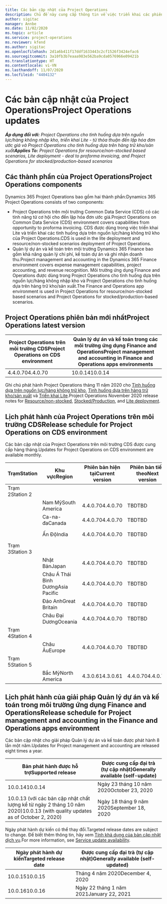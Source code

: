 ```yaml
---
title: Các bản cập nhật của Project Operations
description: Chủ đề này cung cấp thông tin về việc triển khai các phiên bản đã phát hành của Dynamics 365 Project Operations.
author: sigitac
manager: Annbe
ms.date: 11/02/2020
ms.topic: article
ms.service: project-operations
ms.reviewer: kfend
ms.author: sigitac
ms.openlocfilehash: 2d1a6b411f17ddf1633443c2cf1526f3424efac6
ms.sourcegitcommit: 3a10fb3b7eaaa983e562ba9cda0576966e09421b
ms.translationtype: HT
ms.contentlocale: vi-VN
ms.lasthandoff: 11/07/2020
ms.locfileid: "4404132"
---
```

# <a name="project-operations-updates"></a><span data-ttu-id="74b95-103">Các bản cập nhật của Project Operations</span><span class="sxs-lookup"><span data-stu-id="74b95-103">Project Operations updates</span></span>

<span data-ttu-id="74b95-104">_**Áp dụng đối với:** Project Operations cho tình huống dựa trên nguồn lực/hàng không nhập kho, triển khai Lite - từ thỏa thuận đến lập hóa đơn ước giá và Project Operations cho tình huống dựa trên hàng trữ kho/sản xuất_</span><span class="sxs-lookup"><span data-stu-id="74b95-104">_**Applies To:** Project Operations for resource/non-stocked based scenarios, Lite deployment - deal to proforma invoicing, and Project Operations for stocked/production-based scenarios_</span></span>

## <a name="project-operations-components"></a><span data-ttu-id="74b95-105">Các thành phần của Project Operations</span><span class="sxs-lookup"><span data-stu-id="74b95-105">Project Operations components</span></span>

<span data-ttu-id="74b95-106">Dynamics 365 Project Operations bao gồm hai thành phần:</span><span class="sxs-lookup"><span data-stu-id="74b95-106">Dynamics 365 Project Operations consists of two components:</span></span>

- <span data-ttu-id="74b95-107">Project Operations trên môi trường Common Data Service (CDS) có các tính năng từ cơ hội cho đến lập hóa đơn ước giá.</span><span class="sxs-lookup"><span data-stu-id="74b95-107">Project Operations on Common Data Service (CDS) environment covers capabilities from opportunity to proforma invoicing.</span></span> <span data-ttu-id="74b95-108">CDS được dùng trong việc triển khai Lite và triển khai các tình huống dựa trên nguồn lực/hàng không trữ kho của Project Operations.</span><span class="sxs-lookup"><span data-stu-id="74b95-108">CDS is used in the lite deployment and resource/non-stocked scenarios deployment of Project Operations.</span></span>
- <span data-ttu-id="74b95-109">Quản lý dự án và kế toán trên môi trường Dynamics 365 Finance bao gồm khả năng quản lý chi phí, kế toán dự án và ghi nhận doanh thu.</span><span class="sxs-lookup"><span data-stu-id="74b95-109">Project management and accounting in the Dynamics 365 Finance environment covers expense management capabilities, project accounting, and revenue recognition.</span></span> <span data-ttu-id="74b95-110">Môi trường ứng dụng Finance and Operations được dùng trong Project Operations cho tình huống dựa trên nguồn lực/hàng không nhập kho và Project Operations cho tình huống dựa trên hàng trữ kho/sản xuất.</span><span class="sxs-lookup"><span data-stu-id="74b95-110">The Finance and Operations app environment is used in Project Operations for resource/non-stocked based scenarios and Project Operations for stocked/production-based scenarios.</span></span>

## <a name="project-operations-latest-version"></a><span data-ttu-id="74b95-111">Project Operations phiên bản mới nhất</span><span class="sxs-lookup"><span data-stu-id="74b95-111">Project Operations latest version</span></span>

| <span data-ttu-id="74b95-112">Project Operations trên môi trường CDS</span><span class="sxs-lookup"><span data-stu-id="74b95-112">Project Operations on CDS environment</span></span> | <span data-ttu-id="74b95-113">Quản lý dự án và kế toán trong các môi trường ứng dụng Finance and Operations</span><span class="sxs-lookup"><span data-stu-id="74b95-113">Project management and accounting in Finance and Operations apps environments</span></span> |
| --- | --- |
| <span data-ttu-id="74b95-114">4.4.0.70</span><span class="sxs-lookup"><span data-stu-id="74b95-114">4.4.0.70</span></span> | <span data-ttu-id="74b95-115">10.0.14</span><span class="sxs-lookup"><span data-stu-id="74b95-115">10.0.14</span></span> |

<span data-ttu-id="74b95-116">Ghi chú phát hành Project Operations tháng 11 năm 2020 cho [Tình huống dựa trên nguồn lực/hàng không trữ kho](whats-new-nov-2020-resource-based.md), [Tình huống dựa trên hàng trữ kho/sản xuất](../prod-pma/whats-new/whats-new-nov-2020-production-based.md) và [Triển khai Lite](../pro/whats-new/whats-new-nov-2020-lite.md).</span><span class="sxs-lookup"><span data-stu-id="74b95-116">Project Operations November 2020 release notes for [Resource/non-stocked](whats-new-nov-2020-resource-based.md), [Stocked/Production](../prod-pma/whats-new/whats-new-nov-2020-production-based.md), and [Lite deployment](../pro/whats-new/whats-new-nov-2020-lite.md).</span></span>

## <a name="release-schedule-for-project-operations-on-cds-environment"></a><span data-ttu-id="74b95-117">Lịch phát hành của Project Operations trên môi trường CDS</span><span class="sxs-lookup"><span data-stu-id="74b95-117">Release schedule for Project Operations on CDS environment</span></span>

<span data-ttu-id="74b95-118">Các bản cập nhật của Project Operations trên môi trường CDS được cung cấp hàng tháng.</span><span class="sxs-lookup"><span data-stu-id="74b95-118">Updates for Project Operations on CDS environment are available monthly.</span></span> 

| <span data-ttu-id="74b95-119">Trạm</span><span class="sxs-lookup"><span data-stu-id="74b95-119">Station</span></span>   | <span data-ttu-id="74b95-120">Khu vực</span><span class="sxs-lookup"><span data-stu-id="74b95-120">Region</span></span>        | <span data-ttu-id="74b95-121">Phiên bản hiện tại</span><span class="sxs-lookup"><span data-stu-id="74b95-121">Current version</span></span> | <span data-ttu-id="74b95-122">Phiên bản tiếp theo</span><span class="sxs-lookup"><span data-stu-id="74b95-122">Next version</span></span> | <span data-ttu-id="74b95-123">Được cung cấp đại trà</span><span class="sxs-lookup"><span data-stu-id="74b95-123">Generally available</span></span> |
|-----------|---------------|-----------------|--------------|---------------------|
| <span data-ttu-id="74b95-124">Trạm 2</span><span class="sxs-lookup"><span data-stu-id="74b95-124">Station 2</span></span> |   &nbsp;      |    &nbsp;       | &nbsp;       |      &nbsp;         |
|   &nbsp;  | <span data-ttu-id="74b95-125">Nam Mỹ</span><span class="sxs-lookup"><span data-stu-id="74b95-125">South America</span></span> |  <span data-ttu-id="74b95-126">4.4.0.70</span><span class="sxs-lookup"><span data-stu-id="74b95-126">4.4.0.70</span></span>       | <span data-ttu-id="74b95-127">TBD</span><span class="sxs-lookup"><span data-stu-id="74b95-127">TBD</span></span>     | <span data-ttu-id="74b95-128">20/11/2020</span><span class="sxs-lookup"><span data-stu-id="74b95-128">20-Nov-20</span></span>           |
|    &nbsp; | <span data-ttu-id="74b95-129">Ca-na-đa</span><span class="sxs-lookup"><span data-stu-id="74b95-129">Canada</span></span>        |  <span data-ttu-id="74b95-130">4.4.0.70</span><span class="sxs-lookup"><span data-stu-id="74b95-130">4.4.0.70</span></span>       | <span data-ttu-id="74b95-131">TBD</span><span class="sxs-lookup"><span data-stu-id="74b95-131">TBD</span></span>     | <span data-ttu-id="74b95-132">20/11/2020</span><span class="sxs-lookup"><span data-stu-id="74b95-132">20-Nov-20</span></span>           |
|   &nbsp;  | <span data-ttu-id="74b95-133">Ấn Độ</span><span class="sxs-lookup"><span data-stu-id="74b95-133">India</span></span>         |  <span data-ttu-id="74b95-134">4.4.0.70</span><span class="sxs-lookup"><span data-stu-id="74b95-134">4.4.0.70</span></span>       | <span data-ttu-id="74b95-135">TBD</span><span class="sxs-lookup"><span data-stu-id="74b95-135">TBD</span></span>     | <span data-ttu-id="74b95-136">20/11/2020</span><span class="sxs-lookup"><span data-stu-id="74b95-136">20-Nov-20</span></span>           |
| <span data-ttu-id="74b95-137">Trạm 3</span><span class="sxs-lookup"><span data-stu-id="74b95-137">Station 3</span></span>  |      &nbsp;   |     &nbsp;      |     &nbsp;   |      &nbsp;         |
|   &nbsp;  | <span data-ttu-id="74b95-138">Nhật Bản</span><span class="sxs-lookup"><span data-stu-id="74b95-138">Japan</span></span>         |  <span data-ttu-id="74b95-139">4.4.0.70</span><span class="sxs-lookup"><span data-stu-id="74b95-139">4.4.0.70</span></span>       | <span data-ttu-id="74b95-140">TBD</span><span class="sxs-lookup"><span data-stu-id="74b95-140">TBD</span></span>     | <span data-ttu-id="74b95-141">04/12/2020</span><span class="sxs-lookup"><span data-stu-id="74b95-141">04-Dec-20</span></span>           |
|   &nbsp;  | <span data-ttu-id="74b95-142">Châu Á Thái Bình Dương</span><span class="sxs-lookup"><span data-stu-id="74b95-142">Asia Pacific</span></span>  |  <span data-ttu-id="74b95-143">4.4.0.70</span><span class="sxs-lookup"><span data-stu-id="74b95-143">4.4.0.70</span></span>       | <span data-ttu-id="74b95-144">TBD</span><span class="sxs-lookup"><span data-stu-id="74b95-144">TBD</span></span>     | <span data-ttu-id="74b95-145">04/12/2020</span><span class="sxs-lookup"><span data-stu-id="74b95-145">04-Dec-20</span></span>           |
|   &nbsp;  | <span data-ttu-id="74b95-146">Đảo Anh</span><span class="sxs-lookup"><span data-stu-id="74b95-146">Great Britain</span></span> |  <span data-ttu-id="74b95-147">4.4.0.70</span><span class="sxs-lookup"><span data-stu-id="74b95-147">4.4.0.70</span></span>       | <span data-ttu-id="74b95-148">TBD</span><span class="sxs-lookup"><span data-stu-id="74b95-148">TBD</span></span>     | <span data-ttu-id="74b95-149">04/12/2020</span><span class="sxs-lookup"><span data-stu-id="74b95-149">04-Dec-20</span></span>           |
|   &nbsp;  | <span data-ttu-id="74b95-150">Châu Đại Dương</span><span class="sxs-lookup"><span data-stu-id="74b95-150">Oceania</span></span>       |  <span data-ttu-id="74b95-151">4.4.0.70</span><span class="sxs-lookup"><span data-stu-id="74b95-151">4.4.0.70</span></span>       | <span data-ttu-id="74b95-152">TBD</span><span class="sxs-lookup"><span data-stu-id="74b95-152">TBD</span></span>     | <span data-ttu-id="74b95-153">04/12/2020</span><span class="sxs-lookup"><span data-stu-id="74b95-153">04-Dec-20</span></span>           |
| <span data-ttu-id="74b95-154">Trạm 4</span><span class="sxs-lookup"><span data-stu-id="74b95-154">Station 4</span></span> |     &nbsp;    |     &nbsp;      |     &nbsp;   |      &nbsp;         |
|   &nbsp;  | <span data-ttu-id="74b95-155">Châu Âu</span><span class="sxs-lookup"><span data-stu-id="74b95-155">Europe</span></span>        |  <span data-ttu-id="74b95-156">4.4.0.70</span><span class="sxs-lookup"><span data-stu-id="74b95-156">4.4.0.70</span></span>       | <span data-ttu-id="74b95-157">TBD</span><span class="sxs-lookup"><span data-stu-id="74b95-157">TBD</span></span>     | <span data-ttu-id="74b95-158">11/12/2020</span><span class="sxs-lookup"><span data-stu-id="74b95-158">11-Dec-20</span></span>           |
| <span data-ttu-id="74b95-159">Trạm 5</span><span class="sxs-lookup"><span data-stu-id="74b95-159">Station 5</span></span> |     &nbsp;    |     &nbsp;      |     &nbsp;   |      &nbsp;         |
|   &nbsp;  | <span data-ttu-id="74b95-160">Bắc Mỹ</span><span class="sxs-lookup"><span data-stu-id="74b95-160">North America</span></span> | <span data-ttu-id="74b95-161">4.3.0.61</span><span class="sxs-lookup"><span data-stu-id="74b95-161">4.3.0.61</span></span>        | <span data-ttu-id="74b95-162">4.4.0.70</span><span class="sxs-lookup"><span data-stu-id="74b95-162">4.4.0.70</span></span>     | <span data-ttu-id="74b95-163">15/11/2020</span><span class="sxs-lookup"><span data-stu-id="74b95-163">15-Nov-20</span></span>           |

## <a name="release-schedule-for-project-management-and-accounting-in-the-finance-and-operations-apps-environment"></a><span data-ttu-id="74b95-164">Lịch phát hành của giải pháp Quản lý dự án và kế toán trong môi trường ứng dụng Finance and Operations</span><span class="sxs-lookup"><span data-stu-id="74b95-164">Release schedule for Project management and accounting in the Finance and Operations apps environment</span></span>

<span data-ttu-id="74b95-165">Các bản cập nhật cho giải pháp Quản lý dự án và kế toán được phát hành 8 lần một năm.</span><span class="sxs-lookup"><span data-stu-id="74b95-165">Updates for Project management and accounting are released eight times a year.</span></span>

| <span data-ttu-id="74b95-166">Bản phát hành được hỗ trợ</span><span class="sxs-lookup"><span data-stu-id="74b95-166">Supported release</span></span> | <span data-ttu-id="74b95-167">Được cung cấp đại trà (tự cập nhật)</span><span class="sxs-lookup"><span data-stu-id="74b95-167">Generally available (self-update)</span></span> |
| --- | --- |
| <span data-ttu-id="74b95-168">10.0.14</span><span class="sxs-lookup"><span data-stu-id="74b95-168">10.0.14</span></span> | <span data-ttu-id="74b95-169">Ngày 23 tháng 10 năm 2020</span><span class="sxs-lookup"><span data-stu-id="74b95-169">October 23, 2020</span></span> |
| <span data-ttu-id="74b95-170">10.0.13 (với các bản cập nhật chất lượng kể từ ngày 2 tháng 10 năm 2020)</span><span class="sxs-lookup"><span data-stu-id="74b95-170">10.0.13 (with quality updates as of October 2, 2020)</span></span> | <span data-ttu-id="74b95-171">Ngày 18 tháng 9 năm 2020</span><span class="sxs-lookup"><span data-stu-id="74b95-171">September 18, 2020</span></span> |

<span data-ttu-id="74b95-172">Ngày phát hành dự kiến có thể thay đổi.</span><span class="sxs-lookup"><span data-stu-id="74b95-172">Targeted release dates are subject to change.</span></span> <span data-ttu-id="74b95-173">Để biết thêm thông tin, hãy xem [Tính khả dụng của bản cập nhật dịch vụ](https://docs.microsoft.com/dynamics365/fin-ops-core/fin-ops/get-started/public-preview-releases?toc=/dynamics365/finance/toc.json).</span><span class="sxs-lookup"><span data-stu-id="74b95-173">For more information, see [Service update availability](https://docs.microsoft.com/dynamics365/fin-ops-core/fin-ops/get-started/public-preview-releases?toc=/dynamics365/finance/toc.json).</span></span>

| <span data-ttu-id="74b95-174">Ngày phát hành dự kiến</span><span class="sxs-lookup"><span data-stu-id="74b95-174">Targeted release date</span></span> | <span data-ttu-id="74b95-175">Được cung cấp đại trà (tự cập nhật)</span><span class="sxs-lookup"><span data-stu-id="74b95-175">Generally available (self- updated)</span></span> |
| --- | --- |
| <span data-ttu-id="74b95-176">10.0.15</span><span class="sxs-lookup"><span data-stu-id="74b95-176">10.0.15</span></span> | <span data-ttu-id="74b95-177">Tháng 4 năm 2020</span><span class="sxs-lookup"><span data-stu-id="74b95-177">December 4, 2020</span></span> |
| <span data-ttu-id="74b95-178">10.0.16</span><span class="sxs-lookup"><span data-stu-id="74b95-178">10.0.16</span></span> | <span data-ttu-id="74b95-179">Ngày 22 tháng 1 năm 2021</span><span class="sxs-lookup"><span data-stu-id="74b95-179">January 22, 2021</span></span> |

